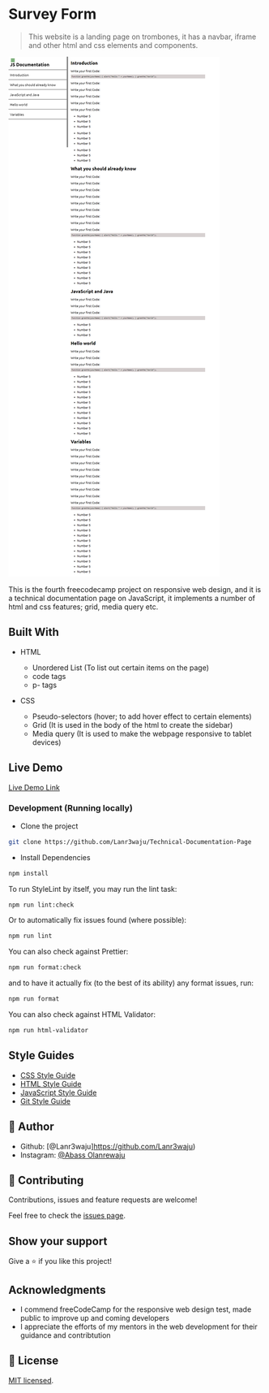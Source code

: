 # Survey Form

> This website is a landing page on trombones, it has a navbar, iframe and other html and css elements and components.

![screenshot](./img/preview.png)

This is the fourth freecodecamp project on responsive web design, and it is a technical documentation page on JavaScript, it implements a number of html and css features; grid, media query etc.

## Built With

- HTML

  - Unordered List (To list out certain items on the page)
  - code tags
  - p- tags

- CSS
  - Pseudo-selectors (hover; to add hover effect to certain elements)
  - Grid (It is used in the body of the html to create the sidebar)
  - Media query (It is used to make the webpage responsive to tablet devices)

## Live Demo

[Live Demo Link](https://js-technical-doc-page.netlify.app)

### Development (Running locally)

- Clone the project

```bash
git clone https://github.com/Lanr3waju/Technical-Documentation-Page

```

- Install Dependencies

```bash
npm install
```

To run StyleLint by itself, you may run the lint task:

```bash
npm run lint:check
```

Or to automatically fix issues found (where possible):

```bash
npm run lint
```

You can also check against Prettier:

```bash
npm run format:check
```

and to have it actually fix (to the best of its ability) any format issues, run:

```bash
npm run format
```

You can also check against HTML Validator:

```bash
npm run html-validator
```

## Style Guides

- [CSS Style Guide](http://udacity.github.io/frontend-nanodegree-styleguide/css.html)
- [HTML Style Guide](http://udacity.github.io/frontend-nanodegree-styleguide/index.html)
- [JavaScript Style Guide](http://udacity.github.io/frontend-nanodegree-styleguide/javascript.html)
- [Git Style Guide](https://udacity.github.io/git-styleguide/)

## 👤 Author

- Github: [@Lanr3waju]https://github.com/Lanr3waju)
- Instagram: [@Abass Olanrewaju](https://www.instagram.com/abass.abdul.wasii)

## 🤝 Contributing

Contributions, issues and feature requests are welcome!

Feel free to check the [issues page](../../issues).

## Show your support

Give a ⭐️ if you like this project!

## Acknowledgments

- I commend freeCodeCamp for the responsive web design test, made public to improve up and coming developers
- I appreciate the efforts of my mentors in the web development for their guidance and contribtution

## 📝 License

[MIT licensed](./LICENSE).

